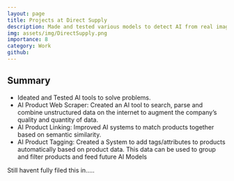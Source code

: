 ```yaml
---
layout: page
title: Projects at Direct Supply
description: Made and tested various models to detect AI from real images.
img: assets/img/DirectSupply.png
importance: 8
category: Work
github: 
---
```


## Summary

-	Ideated and Tested AI tools to solve problems.
-	AI Product Web Scraper: Created an AI tool to search, parse and combine unstructured data on the internet to augment the company’s quality and quantity of data.
-	AI Product Linking: Improved AI systems to match products together based on semantic similarity.
-	AI Product Tagging: Created a System to add tags/attributes to products automatically based on product data. This data can be used to group and filter products and feed future AI Models


Still havent fully filed this in.....
